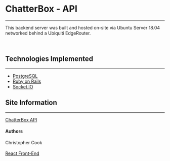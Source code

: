 
<h1>ChatterBox - API</h1>
<hr>
<p>This backend server was built and hosted on-site via Ubuntu Server 18.04 networked behind a Ubiquiti EdgeRouter.</p>
<br />
<h2>Technologies Implemented</h2>
<hr>
<ul>
  <li><a href="https://www.postgresql.org">PostgreSQL</a></li>
  <li><a href="https://rubyonrails.org">Ruby on Rails</a></li>
  <li><a href="https://socket.io/">Socket.IO</a></li>
</ul>

<h2>Site Information</h2>
<hr>
<a href="http://68.132.86.66:3000/">ChatterBox API</a>

<h4>Authors</h4>
Christopher Cook

<br />
<br />
<a href="https://github.com/christopher-cook/chatterbox">React Front-End</a>
